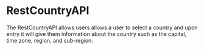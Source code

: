 # RestCountryAPI
The RestCountryAPI allows users allows a user to select a country and 
upon entry it will give them information about the country such as the capital, 
time zone, region, and sub-region.
